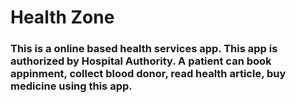 <h1>
Health Zone
</h1>
<h3>
This is a online based health services app. This app is authorized by Hospital Authority.
A patient can book appinment, collect blood donor, read health article, buy medicine using this app.
</h3>
